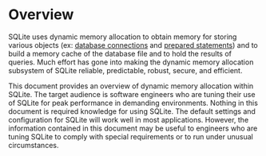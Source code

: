 # Overview


SQLite uses dynamic memory allocation to obtain
memory for storing various objects
(ex: [database connections](c3ref/sqlite3.html) and [prepared statements](c3ref/stmt.html)) and to build
a memory cache of the database file and to hold the results of queries.
Much effort has gone into making the dynamic memory allocation subsystem
of SQLite reliable, predictable, robust, secure, and efficient.


This document provides an overview of dynamic memory allocation within 
SQLite. The target audience is software engineers who are tuning their
use of SQLite for peak performance in demanding environments.
Nothing in this document is required knowledge for using SQLite. The
default settings and configuration for SQLite will work well in most
applications. However, the information contained in this document may
be useful to engineers who are tuning SQLite to comply with special
requirements or to run under unusual circumstances.



